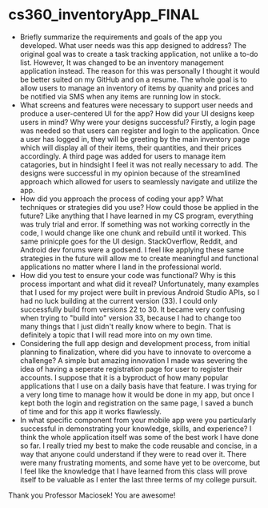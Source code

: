 # cs360_inventoryApp_FINAL
- Briefly summarize the requirements and goals of the app you developed. What user needs was this app designed to address?
The original goal was to create a task tracking application, not unlike a to-do list. However, It was changed to be an inventory management application instead. The reason for this was personally I thought it would be better suited on my GitHub and on a resume. The whole goal is to allow users to manage an inventory of items by quanity and prices and be notified via SMS when any items are running low in stock.
- What screens and features were necessary to support user needs and produce a user-centered UI for the app? How did your UI designs keep users in mind? Why were your designs successful?
Firstly, a login page was needed so that users can register and login to the application. Once a user has logged in, they will be greeting by the main inventory page which will display all of their items, their quantities, and their prices accordingly. A third page was added for users to manage item catagories, but in hindsight I feel it was not really necessary to add. The designs were successful in my opinion because of the streamlined approach which allowed for users to seamlessly navigate and utilize the app.
- How did you approach the process of coding your app? What techniques or strategies did you use? How could those be applied in the future?
Like anything that I have learned in my CS program, everything was truly trial and error. If something was not working correctly in the code, I would change like one chunk and rebuild until it worked. This same prinicple goes for the UI design. StackOverflow, Reddit, and Android dev forums were a godsend. I feel like applying these same strategies in the future will allow me to create meaningful and functional applications no matter where I land in the professional world.
- How did you test to ensure your code was functional? Why is this process important and what did it reveal?
Unfortunately, many examples that I used for my project were built in previous Android Studio APIs, so I had no luck building at the current version (33). I could only successfully build from versions 22 to 30. It became very confusing when trying to "build into" version 33, because I had to change too many things that I just didn't really know where to begin. That is definitely a topic that I will read more into on my own time.
- Considering the full app design and development process, from initial planning to finalization, where did you have to innovate to overcome a challenge?
A simple but amazing innovation I made was severing the idea of having a seperate registration page for user to register their accounts. I suppose that it is a byproduct of how many popular applications that I use on a daily basis have that feature. I was trying for a very long time to manage how it would be done in my app, but once I kept both the login and registration on the same page, I saved a bunch of time and for this app it works flawlessly.
- In what specific component from your mobile app were you particularly successful in demonstrating your knowledge, skills, and experience?
I think the whole application itself was some of the best work I have done so far. I really tried my best to make the code reusable and concise, in a way that anyone could understand if they were to read over it. There were many frustrating moments, and some have yet to be overcome, but I feel like the knowledge that I have learned from this class will prove itself to be valuable as I enter the last three terms of my college pursuit.

Thank you Professor Maciosek! You are awesome!
